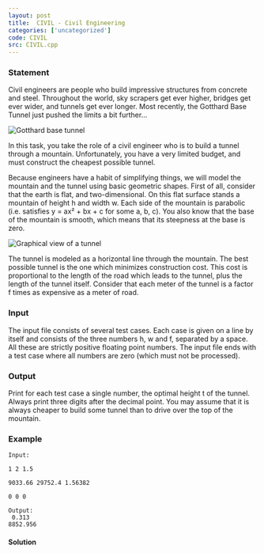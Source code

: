 ```yaml
---
layout: post
title:  CIVIL - Civil Engineering
categories: ['uncategorized']
code: CIVIL
src: CIVIL.cpp
---
```


### **Statement**

Civil engineers are people who build impressive structures from concrete and
steel. Throughout the world, sky scrapers get ever higher, bridges get ever
wider, and tunnels get ever longer. Most recently, the Gotthard Base Tunnel
just pushed the limits a bit further...

![Gotthard base tunnel](../../../content/jbw:gotthard_small.jpg)

In this task, you take the role of a civil engineer who is to build a tunnel
through a mountain. Unfortunately, you have a very limited budget, and must
construct the cheapest possible tunnel.

Because engineers have a habit of simplifying things, we will model the
mountain and the tunnel using basic geometric shapes. First of all, consider
that the earth is flat, and two-dimensional. On this flat surface stands a
mountain of height h and width w. Each side of the mountain is parabolic (i.e.
satisfies y = ax² + bx + c for some a, b, c). You also know that the base of
the mountain is smooth, which means that its steepness at the base is zero.

![Graphical view of a tunnel](../../../content/jbw:tunnel_small.png)

The tunnel is modeled as a horizontal line through the mountain. The best
possible tunnel is the one which minimizes construction cost. This cost is
proportional to the length of the road which leads to the tunnel, plus the
length of the tunnel itself. Consider that each meter of the tunnel is a
factor f times as expensive as a meter of road.

### Input

The input file consists of several test cases. Each case is given on a line by
itself and consists of the three numbers h, w and f, separated by a space. All
these are strictly positive floating point numbers. The input file ends with a
test case where all numbers are zero (which must not be processed).

### Output

Print for each test case a single number, the optimal height t of the tunnel.
Always print three digits after the decimal point. You may assume that it is
always cheaper to build some tunnel than to drive over the top of the
mountain.

### Example

    
    
    Input:
    1 2 1.5
    9033.66 29752.4 1.56382
    0 0 0   
      
    Output:  
     0.313  
    8852.956  
    



#### **Solution**




